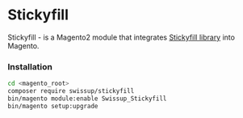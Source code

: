 # Stickyfill

Stickyfill - is a Magento2 module that integrates
[Stickyfill library](https://github.com/wilddeer/stickyfill) into Magento.

### Installation

```bash
cd <magento_root>
composer require swissup/stickyfill
bin/magento module:enable Swissup_Stickyfill
bin/magento setup:upgrade
```
